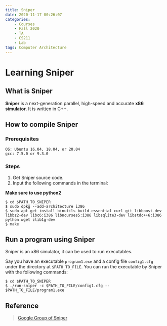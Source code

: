 ```yaml
---
title: Sniper
date: 2020-11-17 00:26:07
categories: 
    - Courses
    - Fall 2020
    - TA
    - CS211
    - Lab
tags: Computer Architecture
---
```


# Learning Sniper

## What is Sniper

**Sniper** is a next-generation parallel, high-speed and accurate **x86 simulator**. It is written in C++.

## How to compile Sniper

### Prerequisites

```shell
OS: Ubuntu 16.04, 18.04, or 20.04
gcc: 7.5.0 or 9.3.0
```

### Steps

1. Get Sniper source code.
2. Input the following commands in the terminal:

**Make sure to use python2**

```shell
$ cd $PATH_TO_SNIPER 
$ sudo dpkg --add-architecture i386
$ sudo apt-get install binutils build-essential curl git libboost-dev libbz2-dev libc6:i386 libncurses5:i386 libsqlite3-dev libstdc++6:i386 python wget zlib1g-dev
$ make
```

## Run a program using Sniper

Sniper is an x86 simulator, it can be used to run executables.

Say you have an executable `program1.exe` and a config file `config1.cfg` under the directory at `$PATH_TO_FILE`. You can run the executable by Sniper with the following commands:

```shell
$ cd $PATH_TO_SNIPER 
$ ./run-sniper -c $PATH_TO_FILE/config1.cfg -- $PATH_TO_FILE/program1.exe
```

## Reference
> [Google Group of Sniper](https://groups.google.com/g/snipersim)